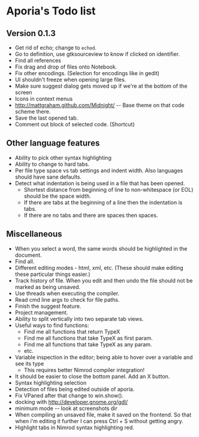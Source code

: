 # Aporia's Todo list

## Version 0.1.3

* Get rid of echo; change to `echod`.
* Go to definition, use gtksourceview to know if clicked on identifier.
* Find all references
* Fix drag and drop of files onto Notebook.
* Fix other encodings. (Selection for encodings like in gedit)
* UI shouldn't freeze when opening large files.
* Make sure suggest dialog gets moved up if we're at the bottom of the screen
* Icons in context menus
* http://mattgraham.github.com/Midnight/ -- Base theme on that code scheme there.
* Save the last opened tab.
* Comment out block of selected code. (Shortcut)

## Other language features
* Ability to pick other syntax highlighting
* Ability to change to hard tabs.
* Per file type space vs tab settings and indent width. Also languages should have
  sane defaults.
* Detect what indentation is being used in a file that has been opened.
  * Shortest distance from beginning of line to non-whitespace (or EOL) should
    be the space width.
  * If there are tabs at the beginning of a line then the indentation is tabs.
  * If there are no tabs and there are spaces then spaces.

## Miscellaneous

* When you select a word, the same words should be highlighted in the document.
* Find all.
* Different editing modes - html, xml, etc. (These should make editing these particular things easier.)
* Track history of file. When you edit and then undo the file should not be marked as being unsaved.
* Use threads when executing the compiler.
* Read cmd line args to check for file paths.
* Finish the suggest feature.
* Project management.
* Ability to split vertically into two separate tab views.
* Useful ways to find functions:
  * Find me all functions that return TypeX
  * Find me all functions that take TypeX as first param.
  * Find me all functions that take TypeX as any param.
  * etc.
* Variable inspection in the editor; being able to hover over a variable and see its type
  * This requires better Nimrod compiler integration!
* It should be easier to close the bottom panel. Add an X button.
* Syntax highlighting selection
* Detection of files being edited outside of aporia.
* Fix VPaned after that change to win.show().
* docking with http://developer.gnome.org/gdl/
* minimum mode -- look at screenshots dir
* When compiling an unsaved file, make it saved on the frontend. 
  So that when i'm editing it further I can press Ctrl + S without getting angry.
* Highlight tabs in Nimrod syntax highlighting red.